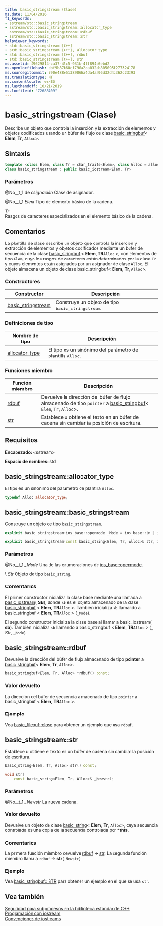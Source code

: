```yaml
---
title: basic_stringstream (Clase)
ms.date: 11/04/2016
f1_keywords:
- sstream/std::basic_stringstream
- sstream/std::basic_stringstream::allocator_type
- sstream/std::basic_stringstream::rdbuf
- sstream/std::basic_stringstream::str
helpviewer_keywords:
- std::basic_stringstream [C++]
- std::basic_stringstream [C++], allocator_type
- std::basic_stringstream [C++], rdbuf
- std::basic_stringstream [C++], str
ms.assetid: 49629814-ca37-45c5-931b-4ff894e6ebd2
ms.openlocfilehash: ebf9b87b60cf790a2ca032eb805095f277324178
ms.sourcegitcommit: 590e488e51389066a4da4aa06d32d4c362c23393
ms.translationtype: MT
ms.contentlocale: es-ES
ms.lasthandoff: 10/21/2019
ms.locfileid: "72688409"
---
```

# <a name="basic_stringstream-class"></a>basic_stringstream (Clase)

Describe un objeto que controla la inserción y la extracción de elementos y objetos codificados usando un búfer de flujo de clase [basic_stringbuf](../standard-library/basic-stringbuf-class.md)< **Elem**, **Tr**, `Alloc`>.

## <a name="syntax"></a>Sintaxis

```cpp
template <class Elem, class Tr = char_traits<Elem>, class Alloc = allocator<Elem>>
class basic_stringstream : public basic_iostream<Elem, Tr>
```

### <a name="parameters"></a>Parámetros

@No__t_1 de *asignación*
Clase de asignador.

@No__t_1 *Elem*
Tipo de elemento básico de la cadena.

*Tr* \
Rasgos de caracteres especializados en el elemento básico de la cadena.

## <a name="remarks"></a>Comentarios

La plantilla de clase describe un objeto que controla la inserción y extracción de elementos y objetos codificados mediante un búfer de secuencia de la clase [basic_stringbuf](../standard-library/basic-stringbuf-class.md) < **Elem**, **TR**`Alloc` >, con elementos de tipo `Elem`, cuyo los rasgos de caracteres están determinados por la clase `Tr` y cuyos elementos están asignados por un asignador de clase `Alloc`. El objeto almacena un objeto de clase basic_stringbuf< **Elem**, **Tr**, `Alloc`>.

### <a name="constructors"></a>Constructores

|Constructor|Descripción|
|-|-|
|[basic_stringstream](#basic_stringstream)|Construye un objeto de tipo `basic_stringstream`.|

### <a name="typedefs"></a>Definiciones de tipo

|Nombre de tipo|Descripción|
|-|-|
|[allocator_type](#allocator_type)|El tipo es un sinónimo del parámetro de plantilla `Alloc`.|

### <a name="member-functions"></a>Funciones miembro

|Función miembro|Descripción|
|-|-|
|[rdbuf](#rdbuf)|Devuelve la dirección del búfer de flujo almacenado de tipo `pointer` a [basic_stringbuf](../standard-library/basic-stringbuf-class.md)< `Elem`, `Tr`, `Alloc`>.|
|[str](#str)|Establece u obtiene el texto en un búfer de cadena sin cambiar la posición de escritura.|

## <a name="requirements"></a>Requisitos

**Encabezado:** \<sstream>

**Espacio de nombres:** std

## <a name="allocator_type"></a>  basic_stringstream::allocator_type

El tipo es un sinónimo del parámetro de plantilla `Alloc`.

```cpp
typedef Alloc allocator_type;
```

## <a name="basic_stringstream"></a>  basic_stringstream::basic_stringstream

Construye un objeto de tipo `basic_stringstream`.

```cpp
explicit basic_stringstream(ios_base::openmode _Mode = ios_base::in | ios_base::out);

explicit basic_stringstream(const basic_string<Elem, Tr, Alloc>& str, ios_base::openmode _Mode = ios_base::in | ios_base::out);
```

### <a name="parameters"></a>Parámetros

@No__t_1 *_Mode*
Una de las enumeraciones de [ios_base::openmode](../standard-library/ios-base-class.md#openmode).

\ *Str*
Objeto de tipo `basic_string`.

### <a name="remarks"></a>Comentarios

El primer constructor inicializa la clase base mediante una llamada a [basic_iostream](../standard-library/basic-iostream-class.md)( **SB**), donde `sb` es el objeto almacenado de la clase [basic_stringbuf](../standard-library/basic-stringbuf-class.md) < **Elem**, **TR**`Alloc` >. También inicializa `sb` llamando a basic_stringbuf < **Elem**, **TR**`Alloc` > (`_Mode`).

El segundo constructor inicializa la clase base al llamar a basic_iostream( **sb**). También inicializa `sb` llamando a basic_stringbuf < **Elem**, **TR**`Alloc` > (_ *Str*, `_Mode`).

## <a name="rdbuf"></a>  basic_stringstream::rdbuf

Devuelve la dirección del búfer de flujo almacenado de tipo **pointer** a [basic_stringbuf](../standard-library/basic-stringbuf-class.md)< **Elem**, **Tr**, `Alloc`>.

```cpp
basic_stringbuf<Elem, Tr, Alloc> *rdbuf() const;
```

### <a name="return-value"></a>Valor devuelto

La dirección del búfer de secuencia almacenado de tipo `pointer` a basic_stringbuf < **Elem**, **TR**`Alloc` >.

### <a name="example"></a>Ejemplo

Vea [basic_filebuf::close](../standard-library/basic-filebuf-class.md#close) para obtener un ejemplo que usa `rdbuf`.

## <a name="str"></a>  basic_stringstream::str

Establece u obtiene el texto en un búfer de cadena sin cambiar la posición de escritura.

```cpp
basic_string<Elem, Tr, Alloc> str() const;

void str(
    const basic_string<Elem, Tr, Alloc>& _Newstr);
```

### <a name="parameters"></a>Parámetros

@No__t_1 *_Newstr*
La nueva cadena.

### <a name="return-value"></a>Valor devuelto

Devuelve un objeto de clase [basic_string](../standard-library/basic-string-class.md)< **Elem**, **Tr**, `Alloc`>, cuya secuencia controlada es una copia de la secuencia controlada por **\*this**.

### <a name="remarks"></a>Comentarios

La primera función miembro devuelve [rdbuf](#rdbuf) -> [str](../standard-library/basic-stringbuf-class.md#str). La segunda función miembro llama a `rdbuf` -> **str**(`_Newstr`).

### <a name="example"></a>Ejemplo

Vea [basic_stringbuf:: STR](../standard-library/basic-stringbuf-class.md#str) para obtener un ejemplo en el que se usa `str`.

## <a name="see-also"></a>Vea también

[Seguridad para subprocesos en la biblioteca estándar de C++](../standard-library/thread-safety-in-the-cpp-standard-library.md)\
[Programación con iostream](../standard-library/iostream-programming.md)\
[Convenciones de iostreams](../standard-library/iostreams-conventions.md)
